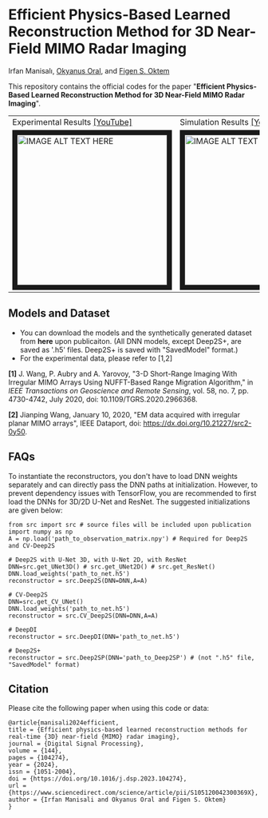 # Efficient Physics-Based Learned Reconstruction Method for 3D Near-Field MIMO Radar Imaging
Irfan Manisalı, [Okyanus Oral](https://eee.metu.edu.tr/personel/okyanus-oral), and [Figen S. Oktem](https://blog.metu.edu.tr/figeno/) 

This repository contains the official codes for the paper "**Efficient Physics-Based Learned Reconstruction Method for 3D Near-Field MIMO Radar Imaging**".

<table>
<tr><td>Experimental Results <a href="http://www.youtube.com/watch?feature=player_embedded&v=9qTrIXIPdVc">[YouTube]</a></td><td>Simulation Results <a href="http://www.youtube.com/watch?feature=player_embedded&v=Mg4YhEuxVL4">[YouTube]</a></td></tr>
<tr><td><a href="http://www.youtube.com/watch?feature=player_embedded&v=9qTrIXIPdVc
" target="_blank"><img src="http://img.youtube.com/vi/9qTrIXIPdVc/0.jpg" 
alt="IMAGE ALT TEXT HERE" width="300" height="" border="10" /></a></td><td><a href="http://www.youtube.com/watch?feature=player_embedded&v=Mg4YhEuxVL4
" target="_blank"><img src="http://img.youtube.com/vi/Mg4YhEuxVL4/0.jpg" 
alt="IMAGE ALT TEXT HERE" width="300" height="" border="10" /></a></td></tr>
</table>

## Models and Dataset

- You can download the models and the synthetically generated dataset from **here** upon publicaiton. (All DNN models, except Deep2S+, are saved as '.h5' files. Deep2S+ is saved with "SavedModel" format.)
- For the experimental data, please refer to [1,2]

**[1]** J. Wang, P. Aubry and A. Yarovoy, "3-D Short-Range Imaging With Irregular MIMO Arrays Using NUFFT-Based Range Migration Algorithm," in _IEEE Transactions on Geoscience and Remote Sensing_, vol. 58, no. 7, pp. 4730-4742, July 2020, doi: 10.1109/TGRS.2020.2966368.

**[2]** Jianping Wang, January 10, 2020, "EM data acquired with irregular planar MIMO arrays", IEEE Dataport, doi: https://dx.doi.org/10.21227/src2-0y50.

## FAQs
To instantiate the reconstructors, you don't have to load DNN weights separately and can directly pass the DNN paths at initialization. However, to prevent dependency issues with TensorFlow, you are recommended to first load the DNNs for 3D/2D U-Net and ResNet. The suggested initializations are given below:

    from src import src # source files will be included upon publication
    import numpy as np
    A = np.load('path_to_observation_matrix.npy') # Required for Deep2S and CV-Deep2S
   
    # Deep2S with U-Net 3D, with U-Net 2D, with ResNet
    DNN=src.get_UNet3D() # src.get_UNet2D() # src.get_ResNet()
    DNN.load_weights('path_to_net.h5')
    reconstructor = src.Deep2S(DNN=DNN,A=A)

    # CV-Deep2S
    DNN=src.get_CV_UNet() 
    DNN.load_weights('path_to_net.h5')
    reconstructor = src.CV_Deep2S(DNN=DNN,A=A)
    
    # DeepDI
    reconstructor = src.DeepDI(DNN='path_to_net.h5')
    
    # Deep2S+
    reconstructor = src.Deep2SP(DNN='path_to_Deep2SP') # (not ".h5" file, "SavedModel" format)
    
## Citation
Please cite the following paper when using this code or data:

    @article{manisali2024efficient,
    title = {Efficient physics-based learned reconstruction methods for real-time {3D} near-field {MIMO} radar imaging},
    journal = {Digital Signal Processing},
    volume = {144},
    pages = {104274},
    year = {2024},
    issn = {1051-2004},
    doi = {https://doi.org/10.1016/j.dsp.2023.104274},
    url = {https://www.sciencedirect.com/science/article/pii/S105120042300369X},
    author = {Irfan Manisali and Okyanus Oral and Figen S. Oktem}
    }

